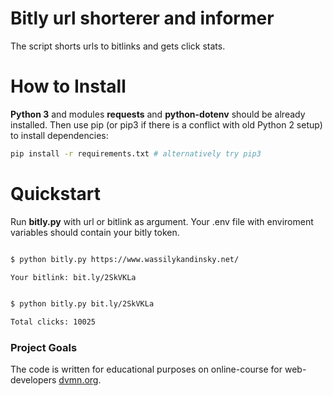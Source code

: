 # Bitly url shorterer and informer

The script shorts urls to bitlinks and gets click stats. 


# How to Install

**Python 3** and modules **requests** and **python-dotenv** should be already installed. Then use pip (or pip3 if there is a conflict with old Python 2 setup) to install dependencies:

```bash
pip install -r requirements.txt # alternatively try pip3
```

# Quickstart

Run **bitly.py** with url or bitlink as argument. Your .env file with enviroment variables should contain your bitly token.

```bash

$ python bitly.py https://www.wassilykandinsky.net/

Your bitlink: bit.ly/2SkVKLa

```

```bash

$ python bitly.py bit.ly/2SkVKLa

Total clicks: 10025

```
### Project Goals

The code is written for educational purposes on online-course for web-developers [dvmn.org](https://dvmn.org/).
